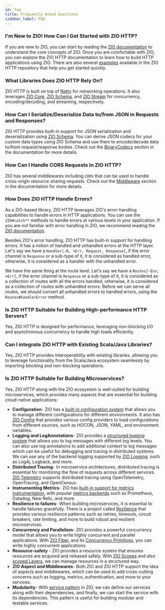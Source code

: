 ```yaml
---
id: faq
title: Frequently Asked Questions
sidebar_label: FAQ
---
```


### I'm New to ZIO! How Can I Get Started with ZIO HTTP?

If you are new to ZIO, you can start by reading the [ZIO documentation](https://zio.dev/overview/getting-started) to understand the core concepts of ZIO. Once you are comfortable with ZIO, you can explore the ZIO HTTP documentation to learn how to build HTTP applications using ZIO. There are also several [examples](https://github.com/zio/zio-http/tree/main/zio-http-example/src/main/scala/example) available in the ZIO HTTP repository that help you get started quickly.

### What Libraries Does ZIO HTTP Rely On?

ZIO HTTP is built on top of [Netty](https://netty.io/) for networking operations. It also leverages [ZIO Core](https://zio.dev/reference/core/zio/), [ZIO Schema](https://zio.dev/zio-schema/), and [ZIO Stream](https://zio.dev/reference/stream/) for concurrency, encoding/decoding, and streaming, respectively.

### How Can I Serialize/Deserialize Data to/from JSON in Requests and Responses?

ZIO HTTP provides built-in support for JSON serialization and deserialization using [ZIO Schema](https://zio.dev/zio-schema/). You can derive JSON codecs for your custom data types using ZIO Schema and use them to encode/decode data to/from request/response bodies. Check out the [BinaryCodecs](./binary_codecs.md) section in the documentation for more details.

### How Can I Handle CORS Requests in ZIO HTTP?

ZIO has several middlewares including `CORS` that can be used to handle cross-origin resource sharing requests. Check out the [Middleware](./dsl/middleware.md) section in the documentation for more details.

### How Does ZIO HTTP Handle Errors?

As a ZIO-based library, ZIO HTTP leverages ZIO's error-handling capabilities to handle errors in HTTP applications. You can use the `ZIO#catch**` methods to handle errors at various levels in your application. If you are not familiar with error handling in ZIO, we recommend reading the [ZIO documentation](https://zio.dev/reference/error-management/).

Besides ZIO's error handling, ZIO HTTP has built-in support for handling errors. It has a notion of handled and unhandled errors at the HTTP layer. Let's say we have a `Handler[-R, +Err, Request, Response]`, if the error channel is `Response` or a sub-type of it, it is considered as handled error, otherwise, it is considered as a handler with the unhandled error.

We have the same thing at the route level. Let's say we have a `Routes[-Env, +Err]`, if the error channel is `Response` or a sub-type of it, it is considered as a collection of routes with all the errors handled, otherwise, it is considered as a collection of routes with unhandled errors. Before we can serve all routes, we should convert all unhandled errors to handled errors, using the `Routes#handlerError` method.

### Is ZIO HTTP Suitable for Building High-performance HTTP Servers?

Yes, ZIO HTTP is designed for performance, leveraging non-blocking I/O and asynchronous concurrency to handle high loads efficiently.

### Can I integrate ZIO HTTP with Existing Scala/Java Libraries?

Yes, ZIO HTTP provides interoperability with existing libraries, allowing you to leverage functionality from the Scala/Java ecosystem seamlessly by importing blocking and non-blocking operations.

### Is ZIO HTTP Suitable for Building Microservices?

Yes, ZIO HTTP along with the ZIO ecosystem is well-suited for building microservices, which provides many aspects that are essential for building cloud-native applications:

- **Configuration**- ZIO has a [built-in configuration system](https://zio.dev/reference/configuration/) that allows you to manage different configurations for different environments. It also has [ZIO Config](https://zio.dev/zio-config/) that provides various config providers to load configurations from different sources, such as HOCON, JSON, YAML, and environment variables.
- **Logging and LogAnnotations**- ZIO provides a [structured logging system](https://zio.dev/reference/observability/logging) that allows you to log messages with different log levels. You can also use log annotations to add additional context to log messages which can be useful for debugging and tracing in distributed systems. We can use any of the backend logging supported by [ZIO Logging](https://zio.dev/zio-logging/), such as Log4j, Logback, and more.
- **Distributed Tracing**- In microservice architectures, distributed tracing is essential for monitoring the flow of requests across different services. [ZIO Telemetry](https://zio.dev/zio-telemetry/) supports distributed tracing using OpenTelemetry, OpenTracing, and OpenCensus.
- **Instrumenting Metrics**- ZIO has [built-in support for metrics instrumentation](https://zio.dev/reference/observability/metrics/), with popular [metrics backends](https://zio.dev/zio-metrics-connectors/) such as Prometheus, Datadog, New Relic, and more.
- **Resilience to failures**- When building microservices, it is essential to handle failures gracefully. There is a project called [Rezilience](https://zio.dev/ecosystem/community/) that provides various resilience patterns such as retries, timeouts, circuit breakers, rate limiting, and more to build robust and resilient microservices.
- **Concurrency and Parallelism**- ZIO provides a powerful concurrency model that allows you to write highly concurrent and parallel applications. With [ZIO Fiber](https://zio.dev/reference/concurrency/fiber/), and its [Concurrency Primitives](https://zio.dev/reference/concurrency/#concurrency-primitives), you can write highly concurrent applications.
- **Resource-safety** - ZIO provides a resource system that ensures resources are acquired and released safely. With [ZIO Scopes](https://zio.dev/reference/resource/scope/) and also [scoped Layers](https://zio.dev/reference/resource/scope/#converting-resources-into-other-zio-data-types), we can manage resources in a structured way.
- **ZIO Aspect and Middlewares**- Both ZIO and ZIO HTTP support the idea of aspects and middlewares, which can be used to add cross-cutting concerns such as logging, metrics, authentication, and more to your services.
- **Modularity**- With [service pattern](https://zio.dev/reference/service-pattern/) in ZIO, we can define our services along with their dependencies, and finally, we can start the service with its dependencies. This pattern is useful for building modular and testable services.
